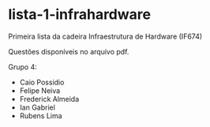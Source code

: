 # lista-1-infrahardware

Primeira lista da cadeira Infraestrutura de Hardware (IF674)

Questões disponíveis no arquivo pdf.

Grupo 4:
- Caio Possidio
- Felipe Neiva
- Frederick Almeida
- Ian Gabriel
- Rubens Lima
